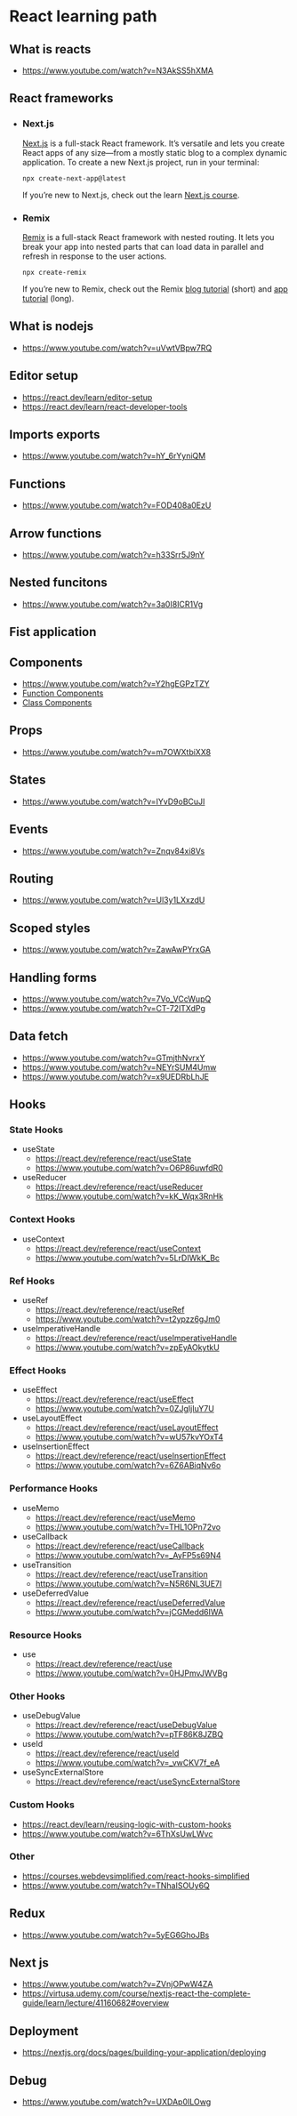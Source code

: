 
# React learning path

## What is reacts
  - https://www.youtube.com/watch?v=N3AkSS5hXMA
## React frameworks
  - ### Next.js
    [Next.js](https://nextjs.org/) is a full-stack React framework. It’s versatile and lets you create React apps of any size—from a mostly static blog to a complex dynamic application.
    To create a new Next.js project, run in your terminal:
    
        npx create-next-app@latest
    
    If you’re new to Next.js, check out the learn [Next.js course](https://nextjs.org/learn).
    
  - ### Remix
     [Remix](https://remix.run/) is a full-stack React framework with nested routing. It lets you break your app into nested parts that can load data in parallel and refresh in response to the user actions.

        npx create-remix
    If you’re new to Remix, check out the Remix [blog tutorial](https://remix.run/docs/en/main/tutorials/blog) (short) and [app tutorial](https://remix.run/docs/en/main/tutorials/jokes) (long).


## What is nodejs
 - https://www.youtube.com/watch?v=uVwtVBpw7RQ
## Editor setup
 - https://react.dev/learn/editor-setup
 - https://react.dev/learn/react-developer-tools
## Imports exports
 - https://www.youtube.com/watch?v=hY_6rYyniQM
## Functions
 - https://www.youtube.com/watch?v=FOD408a0EzU
## Arrow functions
 - https://www.youtube.com/watch?v=h33Srr5J9nY
## Nested funcitons
  - https://www.youtube.com/watch?v=3a0I8ICR1Vg
## Fist application

## Components
 - https://www.youtube.com/watch?v=Y2hgEGPzTZY
 - [Function Components](https://www.youtube.com/watch?v=Cla1WwguArA)
 - [Class Components](https://www.youtube.com/watch?v=lnV34uLEzis)
## Props
 - https://www.youtube.com/watch?v=m7OWXtbiXX8
## States
 - https://www.youtube.com/watch?v=IYvD9oBCuJI
## Events
 - https://www.youtube.com/watch?v=Znqv84xi8Vs
## Routing
 - https://www.youtube.com/watch?v=Ul3y1LXxzdU
## Scoped styles
 - https://www.youtube.com/watch?v=ZawAwPYrxGA
## Handling forms
 - https://www.youtube.com/watch?v=7Vo_VCcWupQ
 - https://www.youtube.com/watch?v=CT-72lTXdPg
## Data fetch
 - https://www.youtube.com/watch?v=GTmjthNvrxY
 - https://www.youtube.com/watch?v=NEYrSUM4Umw
 - https://www.youtube.com/watch?v=x9UEDRbLhJE
## Hooks 
### State Hooks 
 - useState
   - https://react.dev/reference/react/useState
   - https://www.youtube.com/watch?v=O6P86uwfdR0
 - useReducer
   - https://react.dev/reference/react/useReducer
   - https://www.youtube.com/watch?v=kK_Wqx3RnHk
### Context Hooks 
 - useContext
   - https://react.dev/reference/react/useContext
   - https://www.youtube.com/watch?v=5LrDIWkK_Bc
### Ref Hooks 
 - useRef
   - https://react.dev/reference/react/useRef
   - https://www.youtube.com/watch?v=t2ypzz6gJm0
 - useImperativeHandle
   - https://react.dev/reference/react/useImperativeHandle
   - https://www.youtube.com/watch?v=zpEyAOkytkU
### Effect Hooks 
 - useEffect
   - https://react.dev/reference/react/useEffect
   - https://www.youtube.com/watch?v=0ZJgIjIuY7U
 - useLayoutEffect
   - https://react.dev/reference/react/useLayoutEffect
   - https://www.youtube.com/watch?v=wU57kvYOxT4
 - useInsertionEffect
   - https://react.dev/reference/react/useInsertionEffect
   - https://www.youtube.com/watch?v=6Z6ABiqNv6o
### Performance Hooks 
 - useMemo
   - https://react.dev/reference/react/useMemo
   - https://www.youtube.com/watch?v=THL1OPn72vo
 - useCallback
   - https://react.dev/reference/react/useCallback
   - https://www.youtube.com/watch?v=_AyFP5s69N4
 - useTransition
   - https://react.dev/reference/react/useTransition
   - https://www.youtube.com/watch?v=N5R6NL3UE7I
 - useDeferredValue
   - https://react.dev/reference/react/useDeferredValue
   - https://www.youtube.com/watch?v=jCGMedd6IWA
### Resource Hooks 
 - use
   - https://react.dev/reference/react/use
   - https://www.youtube.com/watch?v=0HJPmvJWVBg
### Other Hooks 
 - useDebugValue
   - https://react.dev/reference/react/useDebugValue
   - https://www.youtube.com/watch?v=pTF86K8JZBQ
 - useId
   - https://react.dev/reference/react/useId
   - https://www.youtube.com/watch?v=_vwCKV7f_eA
 - useSyncExternalStore
   - https://react.dev/reference/react/useSyncExternalStore
### Custom Hooks 
 - https://react.dev/learn/reusing-logic-with-custom-hooks
 - https://www.youtube.com/watch?v=6ThXsUwLWvc
### Other 
 - https://courses.webdevsimplified.com/react-hooks-simplified
 - https://www.youtube.com/watch?v=TNhaISOUy6Q
 
## Redux
 - https://www.youtube.com/watch?v=5yEG6GhoJBs
 
 ## Next js
 - https://www.youtube.com/watch?v=ZVnjOPwW4ZA
 - https://virtusa.udemy.com/course/nextjs-react-the-complete-guide/learn/lecture/41160682#overview

## Deployment
 - https://nextjs.org/docs/pages/building-your-application/deploying
## Debug
 - https://www.youtube.com/watch?v=UXDAp0ILOwg
